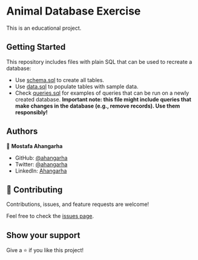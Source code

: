 # Animal Database Exercise

This is an educational project.

## Getting Started

This repository includes files with plain SQL that can be used to recreate a database:

- Use [schema.sql](./schema.sql) to create all tables.
- Use [data.sql](./data.sql) to populate tables with sample data.
- Check [queries.sql](./queries.sql) for examples of queries that can be run on a newly created database. **Important note: this file might include queries that make changes in the database (e.g., remove records). Use them responsibly!**


## Authors

👤 **Mostafa Ahangarha**

- GitHub: [@ahangarha](https://github.com/ahangarha)
- Twitter: [@ahangarha](https://twitter.com/ahangarha)
- LinkedIn: [Ahangarha](https://linkedin.com/in/ahangarha)

## 🤝 Contributing

Contributions, issues, and feature requests are welcome!

Feel free to check the [issues page](../../issues/).

## Show your support

Give a ⭐️ if you like this project!

